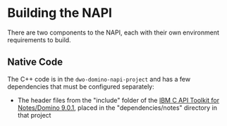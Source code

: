 # Building the NAPI

There are two components to the NAPI, each with their own environment requirements to build.

## Native Code 

The C++ code is in the `dwo-domino-napi-project` and has a few dependencies that must be configured separately:

* The header files from the "include" folder of the [IBM C API Toolkit for Notes/Domino 9.0.1](https://www.ibm.com/developerworks/develop/collaboration/index.html), placed in the "dependencies/notes" directory in that project